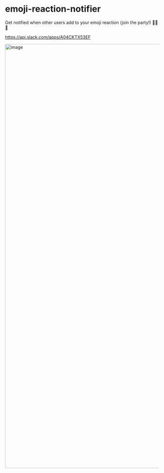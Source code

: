 # emoji-reaction-notifier

Get notified when other users add to your emoji reaction (join the party!) 🎉🥳🎊

https://api.slack.com/apps/A04CKTX53EF

<img width="1392" alt="image" src="https://user-images.githubusercontent.com/2068912/207391084-726dbb59-6386-4965-b90f-41c1109d620d.png">

